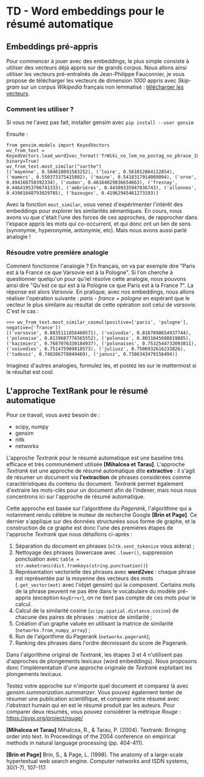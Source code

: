 # TD - Word embeddings pour le résumé automatique

## Embeddings pré-appris

Pour commencer à jouer avec des embeddings, le plus simple consiste à utiliser des vecteurs déjà appris sur de grands corpus. Nous allons ainsi utiliser les vecteurs pré-entraînés de Jean-Philippe Fauconnier, je vous propose de télécharger les vecteurs de dimension *1000* appris avec *Skip-gram* sur un corpus *Wikipedia* français non lemmatisé : [télécharger les vecteurs](http://embeddings.net/frWiki_no_lem_no_postag_no_phrase_1000_skip_cut200.bin).

### Comment les utiliser ?

Si vous ne l'avez pas fait, installer gensim avec `pip install --user gensim`

Ensuite  : 
```
from gensim.models import KeyedVectors
wv_from_text = KeyedVectors.load_word2vec_format('frWiki_no_lem_no_postag_no_phrase_1000_skip_cut200.bin', binary=True)
wv_from_text.most_similar("sarthe")
[('mayenne', 0.584618091583252), ('loire', 0.561012864112854), ('mamers', 0.550373375415802), ('maine', 0.5418317914009094), ('orne', 0.494168758392334), ('oudon', 0.46164029836654663), ('fresnay', 0.44641953706741333), ('ambrières', 0.44309335947036743), ('allonnes', 0.43901848793029785), ('bazouges', 0.41962945461273193)]
```

Avec la fonction `most_similar`, vous venez d'expérimenter l'intérêt des embeddings pour explorer les similarités sémantiques. En cours, nous avons vu que c'était l'une des forces de ces approches, de rapprocher dans l'espace appris les mots qui co-occurrent, et qui donc ont un lien de sens (synonymie, hyperonymie, antonymie, etc). Mais nous avons aussi parlé analogie ! 

### Résoudre votre première analogie

Comment fonctionne l'analogie ? En français, on va par exemple dire "Paris est à la France ce que Varsovie est à la Pologne". Si l'on cherche à questionner quelqu'un pour qu'iel résolve cette analogie, nous pouvons ainsi dire "Qu'est ce qui est à la Pologne ce que Paris est à la France ?". La réponse est alors *Varsovie*. En pratique, avec nos embeddings, nous allons réaliser l'opération suivante : *paris* - *france* + *pologne* en espérant que le vecteur le plus similaire au résultat de cette opération soit celui de *varsovie*.
C'est le cas : 
```
>>> wv_from_text.most_similar_cosmul(positive=['paris', 'pologne'], negative=['france'])
[('varsovie', 0.8835111856460571), ('voïvodie', 0.8167898654937744), ('polonaise', 0.8139687776565552), ('polonais', 0.8031845688819885), ('kazimierz', 0.7687076330184937), ('polonaises', 0.7532544732093811), ('voïvodies', 0.751475989818573), ('juliusz', 0.7506932616233826), ('tadeusz', 0.740206778049469), ('janusz', 0.7386343479156494)]
```
Imaginez d'autres analogies, formulez les, et postez les sur le mattermost si le résultat est cool.


## L'approche TextRank pour le résumé automatique

Pour ce travail, vous avez besoin de : 
- scipy, numpy
- gensim
- nltk
- networkx

L'approche *Textrank* pour le résumé automatique est une baseline très efficace et très communément utilisée **[Mihalcea et Tarau]**. L'approche *Textrank* est une approche de résumé automatique dite **extractive** : il s'agit de résumer un document via **l'extraction** de phrases considérées comme caractéristiques du contenu du document. *Textrank* permet également d'extraire les mots-clés pour un document afin de l'indexer, mais nous nous concentrons ici sur l'approche de résumé automatique.
 
Cette approche est basée sur l'algorithme du *Pagerank*, l'algorithme qui a notamment rendu célèbre le moteur de recherche Google **[Brin et Page]**. Ce dernier  s'applique sur des données structurées sous forme de graphe, et la construction de ce graphe est donc l'une des premières étapes de l'approche *Textrank* que nous détaillons ci-après : 
1. Séparation du document en phrases (`nltk.sent_tokenize` vous aidera) ;
2. Nettoyage des phrases (lowercase avec `.lower()`, suppression ponctuation avec `table = str.maketrans(dict.fromkeys(string.punctuation))`)
3. Représentation vectorielle des phrases avec **word2vec** : chaque phrase est représentée par la moyenne des vecteurs des mots (`.get_vector(mot)` avec l'objet gensim) qui la composent. Certains mots de la phrase peuvent ne pas être dans le vocabulaire du modèle pré-appris (exception `KeyError`), on ne tient pas compte de ces mots pour le calcul.
4. Calcul de la similarité cosine (`scipy.spatial.distance.cosine`) de chacune des paires de phrases : matrice de similarité ;
5. Création d'un graphe valuée en utilisant la matrice de similarité (`networkx.from_numpy_array`) ;
6. Run de l'algorithme du Pagerank (`networkx.pagerank`);
7. Ranking des phrases dans l'ordre décroissant du score de Pagerank.

Dans l'algorithme original de *Textrank*, les étapes 3 et 4 n'utilisent pas d'approches de plongements lexicaux (word embeddings). Nous proposons donc l'implémentation d'une approche originale de *Textrank* exploitant les plongements lexicaux. 

Testez votre approche sur n'importe quel document et comparez là avec *gensim.summarization.summarizer*. 
Vous pouvez également tenter de résumer une publication scientifique, et comparer votre résumé avec *l'abstract* humain qui en est le résumé produit par les auteurs. Pour comparer deux résumés, vous pouvez considérer la métrique *Rouge* : https://pypi.org/project/rouge/


**[Mihalcea et Tarau]** Mihalcea, R., & Tarau, P. (2004). Textrank: Bringing order into text. In Proceedings of the 2004 conference on empirical methods in natural language processing (pp. 404-411).

**[Brin et Page]** Brin, S., & Page, L. (1998). The anatomy of a large-scale hypertextual web search engine. Computer networks and ISDN systems, 30(1-7), 107-117.

